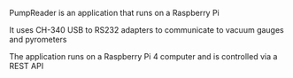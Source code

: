 PumpReader is an application that runs on a  Raspberry Pi

It uses CH-340 USB to RS232 adapters to communicate to vacuum gauges and pyrometers


The application runs on a Raspberry Pi 4 computer and is controlled via a REST API


